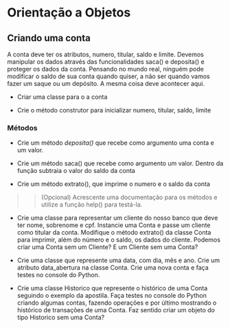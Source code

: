 # Orientação a Objetos


## Criando uma conta

A conta deve ter os atributos, numero, titular, saldo e limite.
Devemos manipular os dados através das funcionalidades saca() e deposita() e proteger os dados da conta. Pensando no mundo real, ninguém pode modificar o saldo de sua conta quando quiser, a não ser quando vamos fazer um saque ou um depósito. A mesma coisa deve acontecer aqui.

- Criar uma classe para o a conta

- Crie o método construtor para inicializar numero, titular, saldo, limite

### Métodos

- Crie um método *deposita()* que recebe como argumento uma conta e um valor.

- Crie um método saca() que recebe como argumento um valor. Dentro da função subtraia o valor do saldo da conta

- Crie um método extrato(), que imprime o numero e o saldo da conta

>> (Opcional) Acrescente uma documentação para os métodos e utilize a função help() para testá-la.

- Crie uma classe para representar um cliente do nosso banco que deve ter nome, sobrenome e cpf. Instancie uma Conta e passe um cliente como titular da conta. Modifique o método extrato() da classe Conta para imprimir, além do número e o saldo, os dados do cliente. Podemos criar uma Conta sem um Cliente? E um Cliente sem uma Conta?

- Crie uma classe que represente uma data, com dia, mês e ano. Crie um atributo data_abertura na classe Conta. Crie uma nova conta e faça testes no console do Python.

- Crie uma classe Historico que represente o histórico de uma Conta seguindo o exemplo da apostila. Faça testes no console do Python criando algumas contas, fazendo operações e por último mostrando o histórico de transações de uma Conta. Faz sentido criar um objeto do tipo Historico sem uma Conta?
